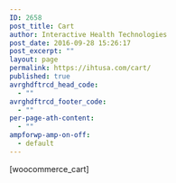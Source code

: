 ```yaml
---
ID: 2658
post_title: Cart
author: Interactive Health Technologies
post_date: 2016-09-28 15:26:17
post_excerpt: ""
layout: page
permalink: https://ihtusa.com/cart/
published: true
avrghdftrcd_head_code:
  - ""
avrghdftrcd_footer_code:
  - ""
per-page-ath-content:
  - ""
ampforwp-amp-on-off:
  - default
---
```

[woocommerce_cart]